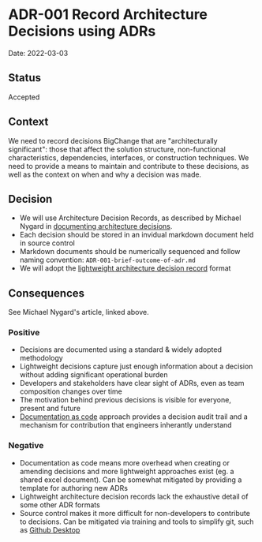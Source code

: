 # ADR-001 Record Architecture Decisions using ADRs

Date: 2022-03-03

## Status

Accepted

## Context

We need to record decisions BigChange that are "architecturally significant": those that affect the solution structure, non-functional characteristics, dependencies, interfaces, or construction techniques. We need to provide a means to maintain and contribute to these decisions, as well as the context on when and why a decision was made.

## Decision

- We will use Architecture Decision Records, as described by Michael Nygard in 
[documenting architecture decisions](http://thinkrelevance.com/blog/2011/11/15/documenting-architecture-decisions).
- Each decision should be stored in an invidual markdown document held in source control
- Markdown documents should be numerically sequenced and follow naming convention: `ADR-001-brief-outcome-of-adr.md`
- We will adopt the [lightweight architecture decision record](https://github.com/peter-evans/lightweight-architecture-decision-records) format

## Consequences

See Michael Nygard's article, linked above.

### Positive

- Decisions are documented using a standard & widely adopted methodology
- Lightweight decisions capture just enough information about a decision without adding significant operational burden
- Developers and stakeholders have clear sight of ADRs, even as team composition changes over time
- The motivation behind previous decisions is visible for everyone, present and future
- [Documentation as code](https://www.gitbook.com/blog/what-is-docs-as-code) approach provides a decision audit trail and a mechanism for contribution that engineers inherantly understand

### Negative

- Documentation as code means more overhead when creating or amending decisions and more lightweight approaches exist (eg. a shared excel document). Can be somewhat mitigated by providing a template for authoring new ADRs
- Lightweight architecture decision records lack the exhaustive detail of some other ADR formats
- Source control makes it more difficult for non-developers to contribute to decisions. Can be mitigated via training and tools to simplify git, such as [Github Desktop](https://desktop.github.com/download/)